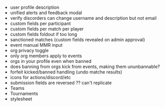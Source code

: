 - user profile description
- unified alerts and feedback modal
- verify discorders can change username and description but not email
- custom fields per participant
- custom fields per match per player
- custom fields foldout if too long
- sanctioned matches (custom fields revealed on admin approval)
- event manual MMR input
- org privacy toggle
- only org members apply to events
- orgs in your profile even when banned
- does banning from orgs kick from events, making them ununbannable?
- forfeit kicked/banned handling (undo matche results)
- icons for actions/discord/etc
- submission fields are reversed ?? can't replicate
- Teams
- Tournaments
- stylesheet